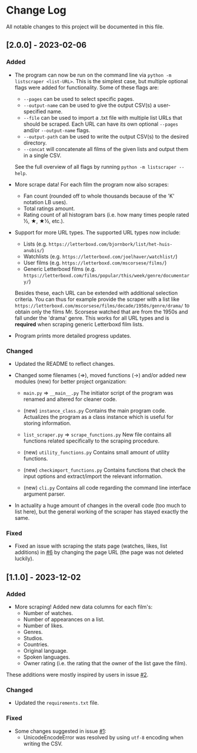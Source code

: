 # Change Log
All notable changes to this project will be documented in this file.

## [2.0.0] - 2023-02-06

### Added
- The program can now be run on the command line via `python -m listscraper <list-URL>`. This is the simplest case, but multiple optional flags were added for functionality. Some of these flags are:
    - `--pages` can be used to select specific pages.
    - `--output-name` can be used to give the output CSV(s) a user-specified name.
    - `--file` can be used to import a .txt file with multiple list URLs that should be scraped. Each URL can have its own optional `--pages` and/or `--output-name` flags.
    - `--output-path` can be used to write the output CSV(s) to the desired directory.
    - `--concat` will concatenate all films of the given lists and output them in a single CSV.

    See the full overview of all flags by running `python -m listscraper --help`. 

- More scrape data! For each film the program now also scrapes:
    - Fan count (rounded off to whole thousands because of the 'K' notation LB uses).
    - Total ratings amount.
    - Rating count of all histogram bars (i.e. how many times people rated ½, ★, ★½, etc.).

- Support for more URL types. The supported URL types now include:
    - Lists (e.g. `https://letterboxd.com/bjornbork/list/het-huis-anubis/`)
    - Watchlists (e.g. `https://letterboxd.com/joelhaver/watchlist/`)
    - User films (e.g. `https://letterboxd.com/mscorsese/films/`)
    - Generic Letterboxd films (e.g. `https://letterboxd.com/films/popular/this/week/genre/documentary/`)

    Besides these, each URL can be extended with additional selection criteria. You can thus for example provide the scraper with a list like `https://letterboxd.com/mscorsese/films/decade/1950s/genre/drama/` to obtain only the films Mr. Scorsese watched that are from the 1950s and fall under the 'drama' genre. This works for all URL types and is **required** when scraping generic Letterboxd film lists.

- Program prints more detailed progress updates.

### Changed
- Updated the README to reflect changes.

- Changed some filenames (=>), moved functions (->) and/or added new modules (new) for better project organization:
    - `main.py` => `__main__.py`
        The initiator script of the program was renamed and altered for cleaner code.
    
    - (new) `instance_class.py`
        Contains the main program code. Actualizes the program as a class instance which is useful for storing information.

    - `list_scraper.py` => `scrape_functions.py`
        New file contains all functions related specifically to the scraping procedure.

    - (new) `utility_functions.py`
        Contains small amount of utility functions.

    - (new) `checkimport_functions.py`
        Contains functions that check the input options and extract/import the relevant information.
    
    - (new) `cli.py`
        Contains all code regarding the command line interface argument parser.

- In actuality a huge amount of changes in the overall code (too much to list here), but the general working of the scraper has stayed exactly the same.

### Fixed
- Fixed an issue with scraping the stats page (watches, likes, list additions) in [#6](https://github.com/L-Dot/Letterboxd-list-scraper/issues/6) by changing the page URL (the page was not deleted luckily).


## [1.1.0] - 2023-12-02

### Added
- More scraping! Added new data columns for each film's:
    - Number of watches.
    - Number of appearances on a list.
    - Number of likes.
    - Genres.
    - Studios.
    - Countries.
    - Original language.
    - Spoken languages.
    - Owner rating (i.e. the rating that the owner of the list gave the film).
   
These additions were mostly inspired by users in issue [#2](https://github.com/L-Dot/Letterboxd-list-scraper/issues/2).
 
### Changed
- Updated the `requirements.txt` file.
 
### Fixed
- Some changes suggested in issue [#1](https://github.com/L-Dot/Letterboxd-list-scraper/issues/1):
    - UnicodeEncodeError was resolved by using `utf-8` encoding when writing the CSV.

